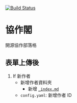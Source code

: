 [![Build Status](https://travis-ci.org/liao961120/collabin.svg?branch=master)](https://travis-ci.org/liao961120/collabin)


# 協作閣

開源協作部落格


## 表單上傳後

1. If 新作者
    - 新增作者資料夾
        - 新增 [`_index.md`](https://github.com/liao961120/collabin/blob/master/content/yongfu/_index.md)
    - `config.yaml`: 新增作者 ID

